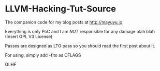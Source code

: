 # LLVM-Hacking-Tut-Source
The companion code for my blog posts at <http://mayuyu.io>

Everything is only PoC and I am *NOT* responsible for any damage blah blah (Insert GPL V3 License)

Passes are designed as LTO pass so you should read the first post about it.

For using, simply add -flto as CFLAGS


GLHF
